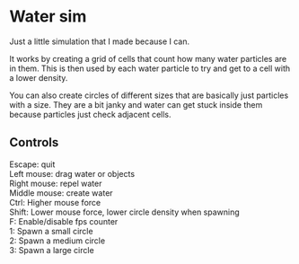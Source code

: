 # Water sim
Just a little simulation that I made because I can.

It works by creating a grid of cells that count how many water particles are in them. This is then used by each water particle to try and get to a cell with a lower density.

You can also create circles of different sizes that are basically just particles with a size. They are a bit janky and water can get stuck inside them because particles just check adjacent cells.

## Controls

Escape: quit\
Left mouse: drag water or objects\
Right mouse: repel water\
Middle mouse: create water\
Ctrl: Higher mouse force\
Shift: Lower mouse force, lower circle density when spawning\
F: Enable/disable fps counter\
1: Spawn a small circle\
2: Spawn a medium circle\
3: Spawn a large circle